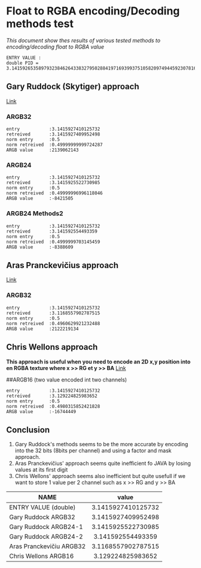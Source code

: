 # Float to RGBA encoding/Decoding methods test
_This document show thes results of various tested methods to encoding/decoding float to RGBA value_

```
ENTRY VALUE : 
double PID = 3.1415926535897932384626433832795028841971693993751058209749445923078164062;
```

## Gary Ruddock (Skytiger) approach
[Link](https://skytiger.wordpress.com/2010/12/01/packing-depth-into-color/)

### ARGB32
```
entry 			:3.1415927410125732
retreived 		:3.1415927409952498
norm entry 		:0.5
norm retreived 	:0.49999999999724287
ARGB value 		:2139062143
```

### ARGB24
```
entry 			:3.1415927410125732
retreived 		:3.1415925522730985
norm entry 		:0.5
norm retreived 	:0.49999996996118046
ARGB value 		:-8421505
```

### ARGB24 Methods2
```
entry 			:3.1415927410125732
retreived 		:3.141592554493359
norm entry 		:0.5
norm retreived 	:0.4999999703145459
ARGB value 		:-8388609
```

## Aras Pranckevičius approach
[Link](https://aras-p.info/blog/2009/07/30/encoding-floats-to-rgba-the-final/)

### ARGB32
```
entry 			:3.1415927410125732
retreived 		:3.1168557902787515
norm entry 		:0.5
norm retreived 	:0.4960629921232488
ARGB value 		:2122219134
```


## Chris Wellons approach
**This approach is useful when you need to encode an 2D x,y position into en RGBA texture where x >> RG et y >> BA**
[Link](https://nullprogram.com/blog/2014/06/29/)

##ARGB16 (two value encoded int two channels)
```
entry 			:3.1415927410125732
retreived 		:3.129224825983652
norm entry 		:0.5
norm retreived 	:0.4980315852421828
ARGB value 		:-16744449
```

## Conclusion
1. Gary Ruddock's methods seems to be the more accurate by encoding into the 32 bits (8bits per channel) and using a factor and mask approach.
2. Aras Pranckevičius' approach seems quite inefficient fo JAVA by losing values at its first digit
3. Chris Wellons' approach seems also inefficient but quite usefull if we want to store 1 value per 2 channel such as x >> RG and y >> BA

| NAME   					| value 			    |
|---------------------------|:---------------------:|
| ENTRY VALUE (double) 		| 3.1415927410125732	|
| Gary Ruddock ARGB32 		| 3.1415927409952498	|
| Gary Ruddock ARGB24-1		| 3.1415925522730985	|
| Gary Ruddock ARGB24-2 	| 3.141592554493359		|
| Aras Pranckevičiu ARGB32 	| 3.1168557902787515	|
| Chris Wellons ARGB16 		| 3.129224825983652		|

